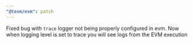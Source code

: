 ```yaml
---
"@tevm/evm": patch
---
```


Fixed bug with `trace` logger not being properly configured in evm. Now when logging level is set to trace you will see logs from the EVM execution
